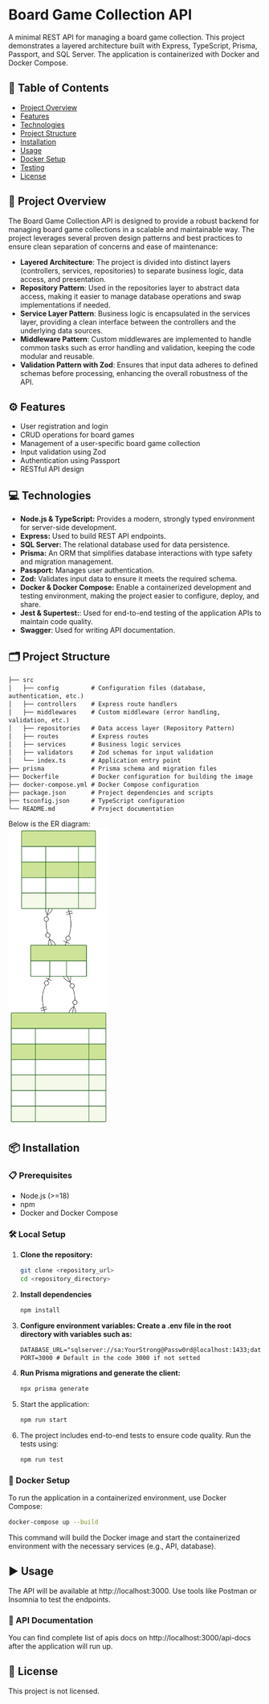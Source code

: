 # Board Game Collection API

A minimal REST API for managing a board game collection. This project demonstrates a layered architecture built with Express, TypeScript, Prisma, Passport, and SQL Server. The application is containerized with Docker and Docker Compose.

## 📑 Table of Contents

- [Project Overview](#project-overview)
- [Features](#features)
- [Technologies](#technologies)
- [Project Structure](#project-structure)
- [Installation](#installation)
- [Usage](#usage)
- [Docker Setup](#docker-setup)
- [Testing](#testing)
- [License](#license)

## 📖 Project Overview

The Board Game Collection API is designed to provide a robust backend for managing board game collections in a scalable and maintainable way. The project leverages several proven design patterns and best practices to ensure clean separation of concerns and ease of maintenance:

- **Layered Architecture**: The project is divided into distinct layers (controllers, services, repositories) to separate business logic, data access, and presentation.
- **Repository Pattern**: Used in the repositories layer to abstract data access, making it easier to manage database operations and swap implementations if needed.
- **Service Layer Pattern**: Business logic is encapsulated in the services layer, providing a clean interface between the controllers and the underlying data sources.
- **Middleware Pattern**: Custom middlewares are implemented to handle common tasks such as error handling and validation, keeping the code modular and reusable.
- **Validation Pattern with Zod**: Ensures that input data adheres to defined schemas before processing, enhancing the overall robustness of the API.

## ⚙️ Features

- User registration and login
- CRUD operations for board games
- Management of a user-specific board game collection
- Input validation using Zod
- Authentication using Passport
- RESTful API design

## 💻 Technologies

- **Node.js & TypeScript:** Provides a modern, strongly typed environment for server-side development.
- **Express:** Used to build REST API endpoints.
- **SQL Server:** The relational database used for data persistence.
- **Prisma:** An ORM that simplifies database interactions with type safety and migration management.
- **Passport:** Manages user authentication.
- **Zod:** Validates input data to ensure it meets the required schema.
- **Docker & Docker Compose:** Enable a containerized development and testing environment, making the project easier to configure, deploy, and share.
- **Jest & Supertest:**: Used for end-to-end testing of the application APIs to maintain code quality.
- **Swagger**: Used for writing API documentation.

## 🗂 Project Structure

```plaintext
├── src
│   ├── config         # Configuration files (database, authentication, etc.)
│   ├── controllers    # Express route handlers
│   ├── middlewares    # Custom middleware (error handling, validation, etc.)
│   ├── repositories   # Data access layer (Repository Pattern)
│   ├── routes         # Express routes
│   ├── services       # Business logic services
│   ├── validators     # Zod schemas for input validation
│   └── index.ts       # Application entry point
├── prisma             # Prisma schema and migration files
├── Dockerfile         # Docker configuration for building the image
├── docker-compose.yml # Docker Compose configuration
├── package.json       # Project dependencies and scripts
├── tsconfig.json      # TypeScript configuration
└── README.md          # Project documentation
```

Below is the ER diagram:<br>
<img src="./app_erd.svg" alt="Image not found." width="200">

## 📦 Installation

### 📋 Prerequisites

- Node.js (>=18)
- npm
- Docker and Docker Compose

### 🛠️ Local Setup

1. **Clone the repository:**

   ```bash
   git clone <repository_url>
   cd <repository_directory>
   ```

2. **Install dependencies**

   ```bash
   npm install
   ```

3. **Configure environment variables: Create a .env file in the root directory with variables such as:**

   ```env
   DATABASE_URL="sqlserver://sa:YourStrong@Passw0rd@localhost:1433;database=boardgames;encrypt=true;trustServerCertificate=true"
   PORT=3000 # Default in the code 3000 if not setted
   ```

4. **Run Prisma migrations and generate the client:**

   ```bash
   npx prisma generate
   ```

5. Start the application:

   ```bash
   npm run start
   ```

6. The project includes end-to-end tests to ensure code quality. Run the tests using:

   ```bash
   npm run test
   ```

### 🐳 Docker Setup

To run the application in a containerized environment, use Docker Compose:

```bash
docker-compose up --build
```

This command will build the Docker image and start the containerized environment with the necessary services (e.g., API, database).

## ▶️ Usage

The API will be available at http://localhost:3000. Use tools like Postman or Insomnia to test the endpoints.

### 🔌 API Documentation

You can find complete list of apis docs on http://localhost:3000/api-docs after the application will run up.

## 📜 License

This project is not licensed.
